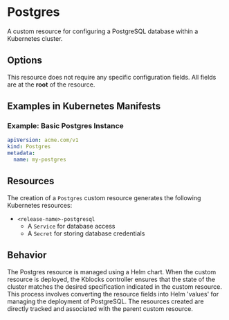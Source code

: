 # Postgres
A custom resource for configuring a PostgreSQL database within a Kubernetes cluster.

## Options
This resource does not require any specific configuration fields. All fields are at the **root** of the resource.

## Examples in Kubernetes Manifests
### Example: Basic Postgres Instance
```yaml
apiVersion: acme.com/v1
kind: Postgres
metadata:
  name: my-postgres
```

## Resources
The creation of a `Postgres` custom resource generates the following Kubernetes resources:
- `<release-name>-postgresql`
  - A `Service` for database access
  - A `Secret` for storing database credentials

## Behavior
The Postgres resource is managed using a Helm chart. When the custom resource is deployed, the Kblocks controller ensures that the state of the cluster matches the desired specification indicated in the custom resource. This process involves converting the resource fields into Helm 'values' for managing the deployment of PostgreSQL. The resources created are directly tracked and associated with the parent custom resource.